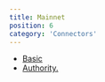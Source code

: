 ```yaml
---
title: Mainnet
position: 6
category: 'Connectors'
---
```

  
- [Basic](/connectors/mainnet/basic)
- [Authority.](/connectors/mainnet/authority)